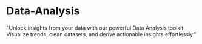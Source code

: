 # Data-Analysis
"Unlock insights from your data with our powerful Data Analysis toolkit. Visualize trends, clean datasets, and derive actionable insights effortlessly."
